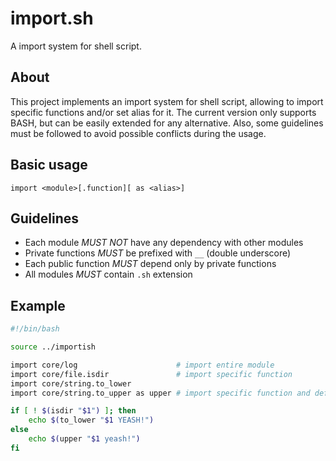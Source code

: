 # import.sh
A import system for shell script.

## About
This project implements an import system for shell script, allowing to import specific functions and/or set alias for it. The current version only supports BASH, but can be easily extended for any alternative. Also, some guidelines must be followed to avoid possible conflicts during the usage.

## Basic usage
```import <module>[.function][ as <alias>]```

## Guidelines
- Each module _MUST_ _NOT_ have any dependency with other modules
- Private functions _MUST_ be prefixed with ```__``` (double underscore)
- Each public function _MUST_ depend only by private functions
- All modules _MUST_ contain ``.sh`` extension

## Example

```sh
#!/bin/bash

source ../importish

import core/log                      # import entire module
import core/file.isdir               # import specific function
import core/string.to_lower
import core/string.to_upper as upper # import specific function and define an alias

if [ ! $(isdir "$1") ]; then
    echo $(to_lower "$1 YEASH!")
else
    echo $(upper "$1 yeash!")
fi

```
